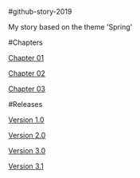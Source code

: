 #github-story-2019

My story based on the theme 'Spring'

#Chapters

[Chapter 01](https://B00097410.github.io/github-story-2019/chapter01.html)

[Chapter 02](https://B00097410.github.io/github-story-2019/chapter02.html)

[Chapter 03](https://B00097410.github.io/github-story-2019/chapter03.html)

#Releases

[Version 1.0](https://github.com/B00097410/github-story-2019/releases/tag/version1.0)

[Version 2.0](https://github.com/B00097410/github-story-2019/releases/tag/version2.0)

[Version 3.0](https://github.com/B00097410/github-story-2019/releases/tag/version3.0)

[Version 3.1](https://github.com/B00097410/github-story-2019/releases/tag/version3.1)
